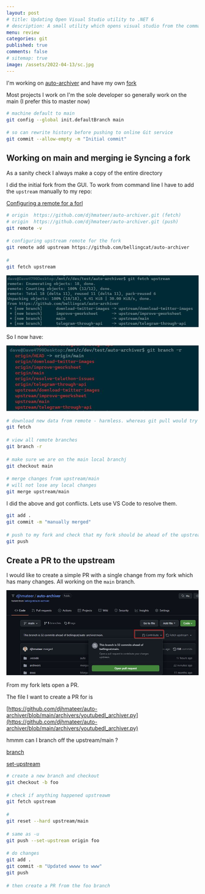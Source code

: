 ```yaml
---
layout: post
# title: Updating Open Visual Studio utility to .NET 6 
# description: A small utility which opens visual studio from the command shell looking for a `.sln` file in the current directory. Updating to .NET6
menu: review
categories: git
published: true 
comments: false     
# sitemap: true
image: /assets/2022-04-13/sc.jpg
---
```

<!-- [![alt text](/assets/2022-03-09/vsc.jpg "desktop"){:width="500px"}](/assets/2022-03-09/vsc.jpg) -->
<!-- [![alt text](/assets/2022-03-10/down.jpg "desktop")](/assets/2022-03-10/down.jpg) -->


I'm working on [auto-archiver](https://github.com/bellingcat/auto-archiver) and have my own [fork](https://github.com/djhmateer/auto-archiver)

Most projects I work on I'm the sole developer so generally work on the main (I prefer this to master now)


```bash
# machine default to main
git config --global init.defaultBranch main

# so can rewrite history before pushing to online Git service
git commit --allow-empty -m "Initial commit"

```

## Working on main and merging ie Syncing a fork

As a sanity check I always make a copy of the entire directory

I did the initial fork from the GUI. To work from command line I have to add the `upstream` manually to my repo:

[Configuring a remote for a forl](https://docs.github.com/en/pull-requests/collaborating-with-pull-requests/working-with-forks/configuring-a-remote-for-a-fork)

```bash
# origin  https://github.com/djhmateer/auto-archiver.git (fetch)
# origin  https://github.com/djhmateer/auto-archiver.git (push)
git remote -v

# configuring upstream remote for the fork
git remote add upstream https://github.com/bellingcat/auto-archiver

#
git fetch upstream
```

[![alt text](/assets/2022-04-27/fetch.jpg "desktop")](/assets/2022-04-27/fetch.jpg)

So I now have:

[![alt text](/assets/2022-04-27/branch.jpg "desktop")](/assets/2022-04-27/branch.jpg)

```bash
# download new data from remote - harmless. whereas git pull would try to integrate and merge
git fetch

# view all remote branches
git branch -r

# make sure we are on the main local branchj
git checkout main

# merge changes from upstream/main
# will not lose any local changes
git merge upstream/main
```

I did the above and got conflicts. Lets use VS Code to resolve them. 

```bash
git add .
git commit -m "manually merged"

# push to my fork and check that my fork should be ahead of the upstream (and not behind)
git push
```

## Create a PR to the upstream

I would like to create a simple PR with a single change from my fork which has many changes. All working on the `main` branch.

[![alt text](/assets/2022-04-27/pr.jpg "desktop")](/assets/2022-04-27/pr.jpg)

From my fork lets open a PR.

The file I want to create a PR for is

[https://github.com/djhmateer/auto-archiver/blob/main/archivers/youtubedl_archiver.py](https://github.com/djhmateer/auto-archiver/blob/main/archivers/youtubedl_archiver.py)

hmmm can I branch off the upstream/main ?

[branch](https://stackoverflow.com/questions/38004838/git-how-to-ensure-new-branch-is-based-on-upstream-master)

[set-upstream](https://stackoverflow.com/questions/37770467/why-do-i-have-to-git-push-set-upstream-origin-branch)

```bash
# create a new branch and checkout
git checkout -b foo

# check if anything happened upstreawm
git fetch upstream

# 
git reset --hard upstream/main

# same as -u
git push --set-upstream origin foo 

# do changes
git add .
git commit -m "Updated wwww to www"
git push

# then create a PR from the foo branch
```
